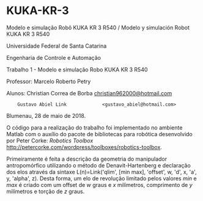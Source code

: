 # KUKA-KR-3
Modelo e simulação Robô KUKA KR 3 R540 / Modelo y simulación Robot KUKA KR 3 R540

Universidade Federal de Santa Catarina

Engenharia de Controle e Automação

Trabalho 1 - Modelo e simulação Robo KUKA KR 3 R540

Professor: Marcelo Roberto Petry

Alunos: Christian Correa de Borba      <christian962000@hotmail.com>

        Gustavo Abiel Link             <gustavo_abiel@hotmail.com>

Blumenau, 28 de maio de 2018.

O código para a realização do trabalho foi implementado no ambiente Matlab com o auxílio do pacote de bibliotecas para robótica desenvolvido por Peter Corke: _Robotics Toolbox_ <http://petercorke.com/wordpress/toolboxes/robotics-toolbox>.

Primeiramente é feita a descrição da geometria do manipulador antropomórfico utilizando o método de Denavit-Hartenberg e declaração dos elos através da sintaxe L(n)=Link('qlim', [min max], 'offset', w, 'd', x, 'a', y, 'alpha', z). 
Desta forma, um elo de revolução limitado pelos valores _min_ e _max_ é criado com um offset de _w_ graus e _x_ milímetros, comprimento de _y_ milímetros e torção de _z_ graus.

